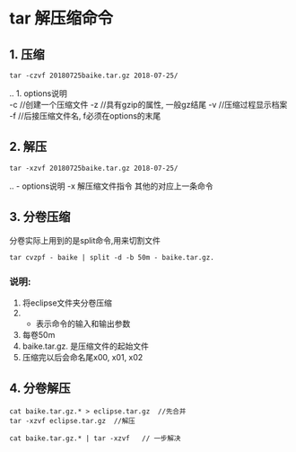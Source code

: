 # tar 解压缩命令
## 1. 压缩
```shell
tar -czvf 20180725baike.tar.gz 2018-07-25/
```
.. 1. options说明  
    -c //创建一个压缩文件
    -z //具有gzip的属性, 一般gz结尾
    -v //压缩过程显示档案
    -f //后接压缩文件名, f必须在options的末尾

## 2. 解压
```
tar -xzvf 20180725baike.tar.gz 2018-07-25/
```
.. - options说明
    -x 解压缩文件指令
    其他的对应上一条命令
    
## 3. 分卷压缩
分卷实际上用到的是split命令,用来切割文件
```
tar cvzpf - baike | split -d -b 50m - baike.tar.gz.
```

### 说明:
1. 将eclipse文件夹分卷压缩
2. - 表示命令的输入和输出参数
3. 每卷50m
4. baike.tar.gz. 是压缩文件的起始文件
5. 压缩完以后会命名尾x00, x01, x02

## 4. 分卷解压
```
cat baike.tar.gz.* > eclipse.tar.gz  //先合并
tar -xzvf eclipse.tar.gz  //解压
```

```
cat baike.tar.gz.* | tar -xzvf   // 一步解决
```
